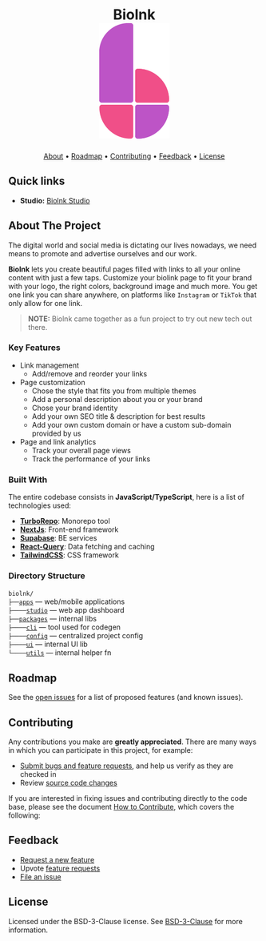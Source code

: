 <h1 align="center">
  Biolnk
  <br />
  <a href="http://www.biolnk.me">
    <img src="./apps/studio/src/assets/images/biolnk.png" alt="Biolnk branding" />
  </a>
</h1>

<p align="center">
  <a href="#about-the-project">About</a> •
  <a href="#roadmap">Roadmap</a> •
  <a href="#contributing">Contributing</a> •
  <a href="#feedback">Feedback</a> •
  <a href="#license">License</a>
</p>

<!-- Links -->

## Quick links

- **Studio:** [Biolnk Studio](app.biolnk.me) 


<!-- ABOUT THE PROJECT -->

## About The Project

The digital world and social media is dictating our lives nowadays, we need means to promote and advertise ourselves and our work. 

**Biolnk** lets you create beautiful pages filled with links to all your online content with just a few taps. Customize your biolink page to fit your brand with your logo, the right colors, background image and much more. You get one link you can share anywhere, on platforms like `Instagram` or `TikTok` that only allow for one link.

> **NOTE:** Biolnk came together as a fun project to try out new tech out there.

### Key Features

- Link management
    - Add/remove and reorder your links
- Page customization
    - Chose the style that fits you from multiple themes
    - Add a personal description about you or your brand
    - Chose your brand identity
    - Add your own SEO title & description for best results
    - Add your own custom domain or have a custom sub-domain provided by us
- Page and link analytics
    - Track your overall page views
    - Track the performance of your links

### Built With

The entire codebase consists in **JavaScript/TypeScript**, here is a list of technologies used:

- **[TurboRepo](https://turborepo.org/)**: Monorepo tool
- **[NextJs](https://nextjs.org/)**: Front-end framework
- **[Supabase](https://supabase.com/)**: BE services
- **[React-Query](https://react-query.tanstack.com/)**: Data fetching and caching
- **[TailwindCSS](https://mui.com/)**: CSS framework

### Directory Structure

`biolnk/`<br>
`├──`[`apps`](./apps) — web/mobile applications<br>
`├────`[`studio`](./apps/studio) — web app dashboard<br>
`├──`[`packages`](./packages) — internal libs<br>
`├────`[`cli`](./packages/cli) — tool used for codegen<br>
`├────`[`config`](./packages/config) — centralized project config<br>
`├────`[`ui`](./packages/ui) — internal UI lib<br>
`└────`[`utils`](./packages/utils) — internal helper fn<br>

<!-- ROADMAP -->

## Roadmap

See the [open issues](https://github.com/Kerosz/biolnk/issues) for a list of proposed features (and known issues).

<!-- CONTRIBUTING -->

## Contributing

Any contributions you make are **greatly appreciated**. There are many ways in which you can participate in this project, for example:

- [Submit bugs and feature requests](https://github.com/Kerosz/biolnk/issues/new/choose), and help us verify as they are checked in
- Review [source code changes](https://github.com/Kerosz/biolnk/pulls)

If you are interested in fixing issues and contributing directly to the code base,
please see the document [How to Contribute](./CONTRIBUTING.md), which covers the following:

## Feedback

- [Request a new feature](https://github.com/Kerosz/biolnk/issues/new?assignees=&labels=feature-request&template=feature_request.md&title=%5BRequest%5D+My+feature+request+title)
- Upvote [feature requests](https://github.com/Kerosz/biolnk/labels/feature-request)
- [File an issue](https://github.com/Kerosz/biolnk/issues/new/choose)


## License

Licensed under the BSD-3-Clause license. See [BSD-3-Clause](LICENSE) for more information.

<!-- ACKNOWLEDGEMENTS -->

